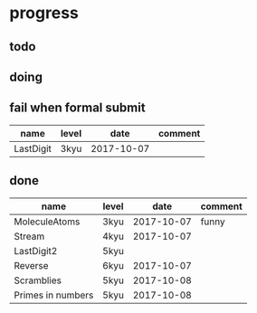 # progress

## todo

## doing

## fail when formal submit

name      | level | date       | comment |
----------|-------|------------|---------|
LastDigit | 3kyu  | 2017-10-07 |         |

## done

name              | level | date       | comment |
------------------|-------|------------|---------|
MoleculeAtoms     | 3kyu  | 2017-10-07 | funny   |
Stream            | 4kyu  | 2017-10-07 |         |
LastDigit2        | 5kyu  |            |         |
Reverse           | 6kyu  | 2017-10-07 |         |
Scramblies        | 5kyu  | 2017-10-08 |         |
Primes in numbers | 5kyu  | 2017-10-08 |         |
